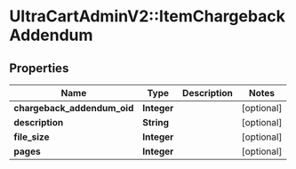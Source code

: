 # UltraCartAdminV2::ItemChargebackAddendum

## Properties
Name | Type | Description | Notes
------------ | ------------- | ------------- | -------------
**chargeback_addendum_oid** | **Integer** |  | [optional] 
**description** | **String** |  | [optional] 
**file_size** | **Integer** |  | [optional] 
**pages** | **Integer** |  | [optional] 


